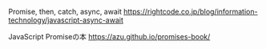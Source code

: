 Promise, then, catch, async, await
https://rightcode.co.jp/blog/information-technology/javascript-async-await

JavaScript Promiseの本
https://azu.github.io/promises-book/
